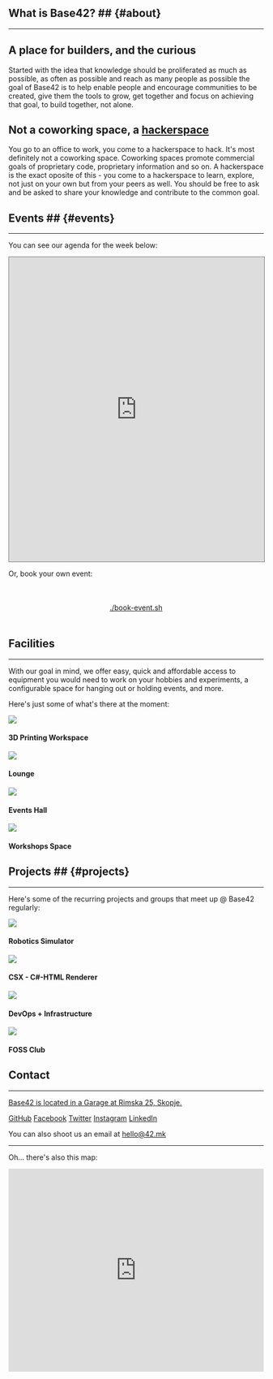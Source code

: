 
## What is Base42? ## {#about}

----

## A place for builders, and the curious

Started with the idea that knowledge should be proliferated as much as possible, as often as possible and reach as many people as possible the goal of Base42 is to help enable people and encourage communities to be created, give them the tools to grow, get together and focus on achieving that goal, to build together, not alone.

## Not a coworking space, a <ins>**hackerspace**</ins>

You go to an office to work, you come to a hackerspace to hack. It's most definitely not a coworking space. Coworking spaces promote commercial goals of proprietary code, proprietary information and so on. A hackerspace is the exact oposite of this - you come to a hackerspace to learn, explore, not just on your own but from your peers as well. You should be free to ask and be asked to share your knowledge and contribute to the common goal.

## Events ## {#events}
----

You can see our agenda for the week below:

<iframe id="calendar" src="https://calendar.google.com/calendar/embed?height=600&wkst=2&bgcolor=%23ffffff&ctz=Europe%2FSkopje&showTz=1&showCalendars=1&showTabs=1&showPrint=1&showDate=1&showNav=1&showTitle=0&mode=WEEK&src=YmFzZTQybWtAZ21haWwuY29t" style="border:solid 1px #777" width="100%" height="600" frameborder="0" scrolling="no"></iframe>

Or, book your own event:

<center style="margin-top: 50px; margin-bottom: 50px;">
  <a  onclick="alert('Coming soon!')" href="#" class="cta-button-secondary mt-10">
    ./book-event.sh
  </a>
</center>

## Facilities

----

With our goal in mind, we offer easy, quick and affordable access to equipment you would need to work on your hobbies and experiments, a configurable space for hanging out or holding events, and more.

Here's just some of what's there at the moment:

<div class="facility-grid">
  <div class="facility">
    <img src="/img/photo/3dprinter.webp" />
    <h4>3D Printing Workspace</h4>
  </div>
  <div class="facility">
    <img src="/img/photo/lounge.webp" />
    <h4>Lounge</h4>
  </div>
  <div class="facility">
    <img src="/img/photo/bg.webp" />
    <h4>Events Hall</h4>
  </div>
  <div class="facility">
    <img src="/img/photo/workshops.webp" />
    <h4>Workshops Space</h4>
  </div>
</div>


## Projects ## {#projects}

----

Here's some of the recurring projects and groups that meet up @ Base42 regularly:

<div class="facility-grid">
  <div class="facility">
    <img src="/img/photo/robot.webp" />
    <h4>Robotics Simulator</h4>
  </div>
  <div class="facility">
    <img src="/img/photo/csx.png" />
    <h4>CSX - C#-HTML Renderer</h4>
  </div>
  <div class="facility">
    <img src="/img/photo/rack.webp" />
    <h4>DevOps + Infrastructure</h4>
  </div>
  <div class="facility">
    <img src="/img/photo/DSC03626.JPG" />
    <h4>FOSS Club</h4>
  </div>
</div>


## Contact

----

<a target="_blank" class="location-link" href="https://goo.gl/maps/Xs32u8UZLD2GjM3y9">
    Base42 is located in a Garage at Rimska 25, Skopje.
</a>

<a class="accented-text" href="https://github.com/42dotmk">GitHub</a>
<a class="accented-text" href="https://facebook.com/42dotmk">Facebook</a>
<a class="accented-text" href="https://x.com/42dotmk">Twitter</a>
<a class="accented-text" href="https://instagram.com/42dotmk">Instagram</a>
<a class="accented-text" href="https://linkedin.com/company/42-mk">LinkedIn</a>

You can also shoot us an email at <a class="accented-text" href="mailto:hello@42.mk">hello@42.mk</a>

----

Oh... there's also this map:

<iframe
  class="w-full"
  height="400"
  style="border:0; width: 100%"
  loading="lazy"
  allowfullscreen
  referrerpolicy="no-referrer-when-downgrade"
  src="https://www.google.com/maps/embed/v1/place?key=AIzaSyCfx3LWmyea1kjeLAnmA2BZqxUobztiX5I
    &q=Base42,Skopje&zoom=20">
</iframe>

